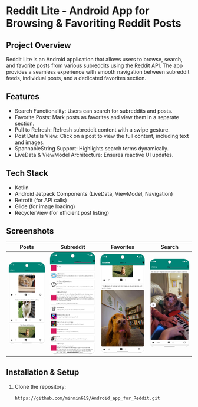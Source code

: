# Reddit Lite - Android App for Browsing & Favoriting Reddit Posts

## Project Overview
Reddit Lite is an Android application that allows users to browse, search, and favorite posts from various subreddits using the Reddit API. The app provides a seamless experience with smooth navigation between subreddit feeds, individual posts, and a dedicated favorites section.

## Features
- Search Functionality: Users can search for subreddits and posts.
- Favorite Posts: Mark posts as favorites and view them in a separate section.
- Pull to Refresh: Refresh subreddit content with a swipe gesture.
- Post Details View: Click on a post to view the full content, including text and images.
- SpannableString Support: Highlights search terms dynamically.
- LiveData & ViewModel Architecture: Ensures reactive UI updates.

## Tech Stack
- Kotlin
- Android Jetpack Components (LiveData, ViewModel, Navigation)
- Retrofit (for API calls)
- Glide (for image loading)
- RecyclerView (for efficient post listing)

## Screenshots
| Posts | Subreddit | Favorites | Search |
|-----------|----------|-----------|----------|
| ![posts_view](Reddit/posts_view.png) | ![subreddit view](Reddit/subreddit_view.png) | ![Favorites_view](Reddit/Favorites_view.png) | ![search view](Reddit/search_view.png) |

## Installation & Setup
1. Clone the repository:
   ```sh
   https://github.com/minmin619/Android_app_for_Reddit.git
